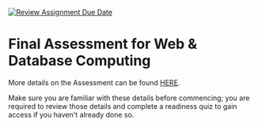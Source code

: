 [![Review Assignment Due Date](https://classroom.github.com/assets/deadline-readme-button-24ddc0f5d75046c5622901739e7c5dd533143b0c8e959d652212380cedb1ea36.svg)](https://classroom.github.com/a/yLKf6vNY)
# Final Assessment for Web & Database Computing

More details on the Assessment can be found [HERE](https://myuni.adelaide.edu.au/courses/85266/pages/final-assessment-details).

Make sure you are familiar with these details before commencing; you are required to review those details and complete a readiness quiz to gain access if you haven't already done so.

